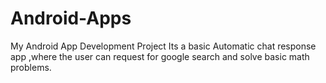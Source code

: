 # Android-Apps
My Android App Development Project
Its a basic Automatic chat response app ,where the user can request for google search and solve basic math problems.
